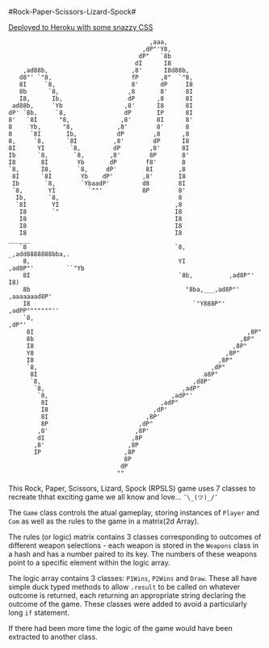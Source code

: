 #Rock-Paper-Scissors-Lizard-Spock#

[Deployed to Heroku with some snazzy CSS](https://rckpprscslzdspk.herokuapp.com/)

```
                                       ,aaa,
                                     ,dP"'Y8,
                                    dP"   `8b
                                   dI      I8
    ,ad88b,                       ,8'      I8d88b,
   d8"' `"8,                      fP      ,8"  `"8,
   8I     `8,                     8'      dP     I8
   8b      `8,                   ,8       8'     8I
   I8,      Ib,                  dP      ,8      8I
 ad88b,     `Yb                 ,8'      I8      8I
dP' `8b,     `8,                dP       IP      8I
8'   `8I      "8,              ,8'       8I      8'
8     Yb,      "8,            ,8'        8'      8
8     `8I       Ib,           dP        ,8      ,8
8,     `8,      `8I          ,8'        dP      I8
8I      YI       `8,         dP        ,8'      8I
Ib      `8,       `8,       ,8'        8P       8'
I8       8I        Yb       dP        f8'       8
`8,      I8,       `8,     dP'        8I       ,8
 8I      `8I        Yb    dP'        ,8'       I8
 Ib       `8,       `YbaadP'         d8        8I
 `8,       YI         `""'           8P        8'
  Ib,      `8,                                 8
  `8I       YI                                ,8
   I8       `"                                I8
   I8                                         I8
   I8                                         I8
   I8                                         I8                        ______
   `8                                         `8,                  _,add8888888bba,.
    8,                                         YI               ,ad8P"'         ``"Yb
    8I                                         `8b,          ,ad8P"'               I8)
    8b                                           "8ba,___,ad8P"'          ,aaaaaaad8P'
    I8                                             `"Y888P"'          ,adPP"""""""''
    `8,                                                             ,dP"'
     8I                                                           ,8P"
     8b                                                         ,8P"
     I8                                                       ,8P"
     Y8                                                     ,8P"
     I8                                                   ,8P"
     `8,                                                ,dP"
      8I                                              a8P"
      `8,                                          ,d8P'
       `8,                                      ,adP"
        `8,                                  ,adP"'
         8I                               ,adP"
         I8                             ,dP'
         8I                           ,8P'
         8P                         ,dP"
        ,8'                        ,8P'
        dI                        ,8P
       ,8'                       ,8P
       IP                       ,8P
                                8P
                               dP
                              ""
```

This Rock, Paper, Scissors, Lizard, Spock (RPSLS) game uses 7 classes to recreate thhat exciting game we all know and love... `¯\_(ツ)_/¯`

The `Game` class controls the atual gameplay, storing instances of `Player` and `Com` as well as the rules to the game in a matrix(2d Array).

The rules (or logic) matrix contains 3 classes corresponding to outcomes of different weapon selections - each weapon is stored in the `Weapons` class in a hash and has a number paired to its key. The numbers of these weapons point to a specific element within the logic array.

The logic array contains 3 classes: `P1Wins`, `P2Wins` and `Draw`. These all have simple duck typed methods to allow `.result` to be called on whatever outcome is returned, each returning an appropriate string declaring the outcome of the game. These classes were added to avoid a particularly long `if` statement.

If there had been more time the logic of the game would have been extracted to another class.
